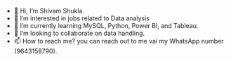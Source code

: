 - 👋 Hi, I’m Shivam Shukla.
- 👀 I’m interested in jobs related to Data analysis
- 🌱 I’m currently learning MySQL, Python, Power BI, and Tableau. 
- 💞️ I’m looking to collaborate on data handling.
- 📫 How to reach me? you can reach out to me vai my WhatsApp number (9643158790).

<!---
ShivamShukla2211/ShivamShukla2211 is a ✨ special ✨ repository because its `README.md` (this file) appears on your GitHub profile.
You can click the Preview link to take a look at your changes.
--->
